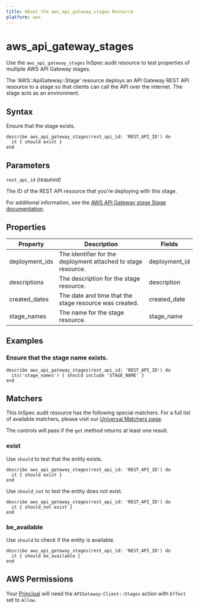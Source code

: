 ```yaml
---
title: About the aws_api_gateway_stages Resource
platform: aws
---
```


# aws_api_gateway_stages

Use the `aws_api_gateway_stages` InSpec audit resource to test properties of multiple AWS API Gateway stages.

The 'AWS::ApiGateway::Stage' resource deploys an API Gateway REST API resource to a stage so that clients can call the API over the internet. The stage acts as an environment.

## Syntax

Ensure that the stage exists.

    describe aws_api_gateway_stages(rest_api_id: 'REST_API_ID') do
      it { should exist }
    end

## Parameters

`rest_api_id` _(required)_

The ID of the REST API resource that you're deploying with this stage.

For additional information, see the [AWS API Gateway stage Stage documentation](https://docs.aws.amazon.com/AWSCloudFormation/latest/UserGuide/aws-resource-apigateway-stage.html).

## Properties

| Property | Description | Fields |
| --- | --- | --- |
| deployment_ids | The identifier for the deployment attached to stage resource. | deployment_id |
| descriptions | The description for the stage resource. | description |
| created_dates | The date and time that the stage resource was created. | created_date |
| stage_names | The name for the stage resource. | stage_name |

## Examples

### Ensure that the stage name exists.

    describe aws_api_gateway_stages(rest_api_id: 'REST_API_ID') do
      its('stage_names') { should include 'STAGE_NAME' }
    end

## Matchers

This InSpec audit resource has the following special matchers. For a full list of available matchers, please visit our [Universal Matchers page](https://www.inspec.io/docs/reference/matchers/).

The controls will pass if the `get` method returns at least one result.

### exist

Use `should` to test that the entity exists.

    describe aws_api_gateway_stages(rest_api_id: 'REST_API_ID') do
      it { should exist }
    end

Use `should_not` to test the entity does not exist.

    describe aws_api_gateway_stages(rest_api_id: 'REST_API_ID') do
      it { should_not exist }
    end

### be_available

Use `should` to check if the entity is available.

    describe aws_api_gateway_stages(rest_api_id: 'REST_API_ID') do
      it { should be_available }
    end

## AWS Permissions

Your [Principal](https://docs.aws.amazon.com/IAM/latest/UserGuide/intro-structure.html#intro-structure-principal) will need the `APIGateway:Client::Stages` action with `Effect` set to `Allow`.

